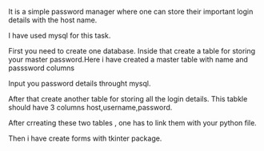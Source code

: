 It is a simple password manager where one can store their important login details with the host name.



I have used mysql for this task.




First you need to create one database. Inside that create a table for storing your master password.Here i have created a master table with name and passsword columns

Input you password details throught mysql.



After that create another table for storing all the login details. This tabkle should have 3 columns host,username,password.



After crreating these two tables , one has to link them with your python file.


Then i have create forms with tkinter package.

